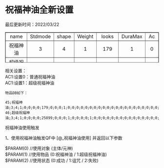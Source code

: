 # 祝福神油全新设置  

 最后更新时间：2022/03/22  


<table width="200" height="100" border="1" cellpadding="0" cellspacing="0" bordercolor="#666" style="border-collapse:collapse;"><tbody><tr><td width="200" style="text-align: center">name</td><td width="100" style="text-align: center">Stdmode</td><td width="100" style="text-align: center">shape</td><td width="100" style="text-align: center">Weight</td><td width="100" style="text-align: center">looks</td><td width="100" style="text-align: center">DuraMax</td><td width="100" style="text-align: center">Ac</td></tr><tr><td style="text-align: center">祝福神油</td><td style="text-align: center">3</td><td style="text-align: center">4</td><td style="text-align: center">1</td><td style="text-align: center">179</td><td style="text-align: center">1</td><td style="text-align: center">0</td></tr><tr><td style="text-align: center">超级祝福神油</td><td style="text-align: center">3</td><td style="text-align: center">4</td><td style="text-align: center">1</td><td style="text-align: center">25899</td><td style="text-align: center">1</td><td style="text-align: center">1</td></tr></tbody></table>

  
相关设置：  
AC1:设置0：普通祝福神油  
AC1:设置1：超级祝福神油  
  
```
物品DB如下：

45;祝福神油;3;4;1;0;0;0;0;179;0;0;0;1;0;0;0;0;0;0;0;0;0;0;0;0;0;0;0;0;0;0;0;0;0;0;0;0;0;0;0;0;0;0;0;0;0;0;0;0;0;0;0;0;0;0;0;0;0;0;0;0;0;0;0;0;0;0;0;0;0;0;0;0;0;0;0;0;0;0;0;0;0;0;0;0;0;0;0;0;0;0;0;0;0;1000;10;0;0;0;0;8192
46;超级祝福神油;3;4;1;0;0;0;0;25899;0;0;0;1;0;0;0;0;1;0;0;0;0;0;0;0;0;0;0;0;0;0;0;0;0;0;0;0;0;0;0;0;0;0;0;0;0;0;0;0;0;0;0;0;0;0;0;0;0;0;0;0;0;0;0;0;0;0;0;0;0;0;0;0;0;0;0;0;0;0;0;0;0;0;0;0;0;0;0;0;0;0;0;0;0;1;10;0;0;0;0;0

```
  



祝福神油使用触发

1、使用祝福神油触发QF中 \[@\_祝福神油使用\] 并返回以下参数  
  
$PARAM(0) //使用对象 (主体/元神)  
$PARAM(1) //使用物品 (0:祝福神油 / 1:超级祝福神油)  
$PARAM(2) //使用状态 (0:成功 / 1:诅咒 / 2:失败)
